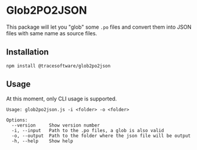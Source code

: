 # Glob2PO2JSON

This package will let you "glob" some `.po` files and convert them into JSON files with same name as source files.

## Installation

`npm install @tracesoftware/glob2po2json`

## Usage

At this moment, only CLI usage is supported.

```
Usage: glob2po2json.js -i <folder> -o <folder>

Options:
  --version     Show version number
  -i, --input   Path to the .po files, a glob is also valid
  -o, --output  Path to the folder where the json file will be output
  -h, --help    Show help
```
